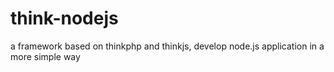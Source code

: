 # think-nodejs
a framework based on thinkphp and thinkjs, develop node.js application in a more simple way
